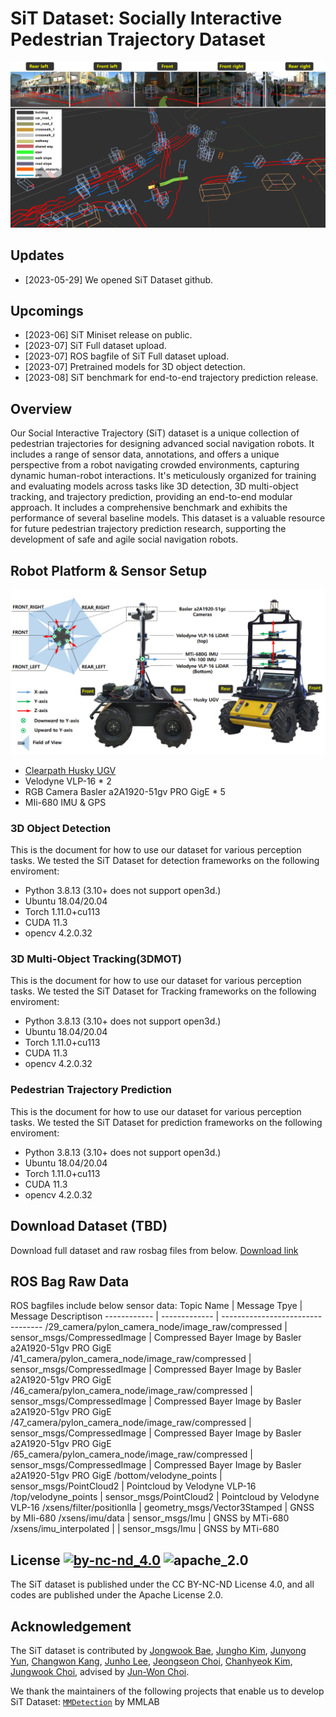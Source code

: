 <h1>SiT Dataset: Socially Interactive Pedestrian Trajectory Dataset</h1>

![Demo_data Illustration](./images/230605_main.png)

## Updates
* [2023-05-29] We opened SiT Dataset github.

## Upcomings
* [2023-06] SiT Miniset release on public.
* [2023-07] SiT Full dataset upload.
* [2023-07] ROS bagfile of SiT Full dataset upload.
* [2023-07] Pretrained models for 3D object detection.
* [2023-08] SiT benchmark for end-to-end trajectory prediction release.

## Overview
Our Social Interactive Trajectory (SiT) dataset is a unique collection of pedestrian trajectories for designing advanced social navigation robots. It includes a range of sensor data, annotations, and offers a unique perspective from a robot navigating crowded environments, capturing dynamic human-robot interactions. It's meticulously organized for training and evaluating models across tasks like 3D detection, 3D multi-object tracking, and trajectory prediction, providing an end-to-end modular approach. It includes a comprehensive benchmark and exhibits the performance of several baseline models. This dataset is a valuable resource for future pedestrian trajectory prediction research, supporting the development of safe and agile social navigation robots.

## Robot Platform & Sensor Setup
![Sensor Setup Illustration](./images/230606_husky.png)

* <a href="https://clearpathrobotics.com/husky-unmanned-ground-vehicle-robot/"> Clearpath Husky UGV </a>
* Velodyne VLP-16 * 2
* RGB Camera Basler a2A1920-51gv PRO GigE * 5
* MIi-680 IMU & GPS


### 3D Object Detection
This is the document for how to use our dataset for various perception tasks.
We tested the SiT Dataset for detection frameworks on the following enviroment:
* Python 3.8.13 (3.10+ does not support open3d.)
* Ubuntu 18.04/20.04
* Torch 1.11.0+cu113
* CUDA 11.3
* opencv 4.2.0.32

### 3D Multi-Object Tracking(3DMOT)
This is the document for how to use our dataset for various perception tasks.
We tested the SiT Dataset for Tracking frameworks on the following enviroment:
* Python 3.8.13 (3.10+ does not support open3d.)
* Ubuntu 18.04/20.04
* Torch 1.11.0+cu113
* CUDA 11.3
* opencv 4.2.0.32

### Pedestrian Trajectory Prediction
This is the document for how to use our dataset for various perception tasks.
We tested the SiT Dataset for prediction frameworks on the following enviroment:
* Python 3.8.13 (3.10+ does not support open3d.)
* Ubuntu 18.04/20.04
* Torch 1.11.0+cu113
* CUDA 11.3
* opencv 4.2.0.32

<!-- 

## Model Zoo
We provide pretrained models for 3D pedestrian detection, Pedestrian Trajectory Prediction and end-to-end Prediction.
### 3D Object Detection
|Modal|Name|mAP| dist 0.25 |dist 0.5 | dist 1.0 | dist 2.0 | -  | - | Pretrained |
|:---:|:---:|:---:|:---:|:---:|:---:|:---:|:---:|:---:|:---:|
|Camera|FCOS3D| - | - | - | - | - | - | - |<a href="">Link</a>|
|Camera|BEVFormer| - | - | - | - | - | - | - |<a href="">Link</a>|
|LiDAR|PointPillars| - | - | - | - | - | - | - |<a href="">Link</a>|
|LiDAR|SECOND| - | - | - | - | - | - | - |<a href="">Link</a>|
|LiDAR|CenterPoint| - | - | - | - | - | - | - |<a href="">Link</a>|
|Fusion|Transfusion| - | - | - | - | - | - | - |<a href="">Link</a>|
|Fusion|BEVFusion| - | - | - | - | - | - | - |<a href="">Link</a>|

### Pedestrian Trajectory Prediction
|Name|Map|ADE|FDE| - | - | - | - | - |Pretrained|
|:---:|:---:|:---:|:---:|:---:|:---:|:---:|:---:|:---:|:---:|
|Vanilla LSTM|x| - | - | - | - | - | - | - |<a href="">Link</a>|
|Social-LSTM|x| - | - | - | - | - | - | - |<a href="">Link</a>|
|Y-NET|x| - | - | - | - | - | - | - |<a href="">Link</a>|
|Y-NET|o| - | - | - | - | - | - | - |<a href="">Link</a>|
|NSP|x| - | - | - | - | - | - | - |<a href="">Link</a>|
|NSP|o| - | - | - | - | - | - | - |<a href="">Link</a>|

### End-to-End Pedestrian Trajectory Prediction
|Name|Map| AP | FAP_MR | AR | FAP | FAR | AAP | AAR | ATE | ASE | AOE | AVE | AAE | ADE | FDE | MR |Pretrained|
|:---:|:---:|:---:|:---:|:---:|:---:|:---:|:---:|:---:|:---:|:---:|:---:|:---:|:---:|:---:|:---:|:---:|:---:|
|FaF|x| - | - | - | - | - | - | - | - | - | - | - | - | - | - | - |<a href="">Link</a>|
|FutureDet|x| - | - | - | - | - | - | - | - | - | - | - | - | - | - | - |<a href="">Link</a>|
|FutureDet|o| - | - | - | - | - | - | - | - | - | - | - | - | - | - | - |<a href="">Link</a>|
 -->
## Download Dataset (TBD)
Download full dataset and raw rosbag files from below.
<a href="https://github.com/SPALaboratory/SiT-Dataset"> Download link </a>


## ROS Bag Raw Data
ROS bagfiles include below sensor data:
Topic Name | Message Tpye | Message Descriptison
------------ | ------------- | ---------------------------------
/29_camera/pylon_camera_node/image_raw/compressed  | sensor_msgs/CompressedImage  | Compressed Bayer Image by Basler a2A1920-51gv PRO GigE
/41_camera/pylon_camera_node/image_raw/compressed  | sensor_msgs/CompressedImage  | Compressed Bayer Image by Basler a2A1920-51gv PRO GigE
/46_camera/pylon_camera_node/image_raw/compressed  | sensor_msgs/CompressedImage  | Compressed Bayer Image by Basler a2A1920-51gv PRO GigE
/47_camera/pylon_camera_node/image_raw/compressed  | sensor_msgs/CompressedImage  | Compressed Bayer Image by Basler a2A1920-51gv PRO GigE
/65_camera/pylon_camera_node/image_raw/compressed  | sensor_msgs/CompressedImage  | Compressed Bayer Image by Basler a2A1920-51gv PRO GigE
/bottom/velodyne_points | sensor_msgs/PointCloud2 | Pointcloud by Velodyne VLP-16
/top/velodyne_points | sensor_msgs/PointCloud2 | Pointcloud by Velodyne VLP-16
/xsens/filter/positionlla  | geometry_msgs/Vector3Stamped | GNSS by MIi-680
/xsens/imu/data      | sensor_msgs/Imu | GNSS by MTi-680
 /xsens/imu_interpolated   | | sensor_msgs/Imu | GNSS by MTi-680

## License <a rel="license_cc" href="http://creativecommons.org/licenses/by-nc-nd/4.0/"><img alt="by-nc-nd_4.0" style="border-width:0" src="https://i.creativecommons.org/l/by-nc-nd/4.0/88x31.png" /></a> <a rel="license_apache_2"><img alt="apache_2.0" style="border-width:0; width:8%;" src="https://upload.wikimedia.org/wikipedia/commons/thumb/a/a7/ASF_Logo.svg/220px-ASF_Logo.svg.png"/></a>

The SiT dataset is published under the CC BY-NC-ND License 4.0, and all codes are published under the Apache License 2.0.
<!-- 

## Citation
```
@misc{sitdataset,
      title={SiT Dataset: Data, Benchmarks and Analysis}, 
      author={Jongwook Bae, Jungho Kim, Junyong Yun, Changwon Kang, Junho Lee, Jeongseon Choi, Chanhyeok Kim, and Jun-Won Choi},
      year={2023},
      eprint={},
      archivePrefix={arXiv},
      primaryClass={cs.CV}
}
``` -->

## Acknowledgement
The SiT dataset is contributed by [Jongwook Bae](https://github.com/Eddie-JUB), [Jungho Kim](https://github.com/SPA-junghokim), [Junyong Yun](https://github.com/JunyongYun-SPA), [Changwon Kang](https://github.com/rkdckddnjs9), [Junho Lee](https://github.com/jhlee-ai), [Jeongseon Choi](https://github.com/junction824), [Chanhyeok Kim](), [Jungwook Choi](https://jchoi-hyu.github.io/), advised by [Jun-Won Choi](https://www.spa.hanyang.ac.kr/faculty).
<!--다른 모델 저자들 링크  -->
We thank the maintainers of the following projects that enable us to develop SiT Dataset: [`MMDetection`](https://github.com/open-mmlab/mmdetection) by MMLAB
